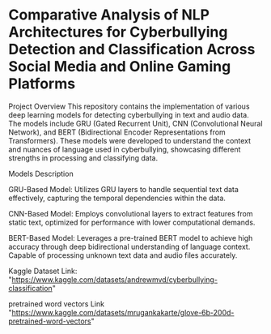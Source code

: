 # Comparative Analysis of NLP Architectures for Cyberbullying Detection and Classification Across Social Media and Online Gaming Platforms

Project Overview
This repository contains the implementation of various deep learning models for detecting cyberbullying in text and audio data. The models include GRU (Gated Recurrent Unit), CNN (Convolutional Neural Network), and BERT (Bidirectional Encoder Representations from Transformers). These models were developed to understand the context and nuances of language used in cyberbullying, showcasing different strengths in processing and classifying data.

Models Description

GRU-Based Model: Utilizes GRU layers to handle sequential text data effectively, capturing the temporal dependencies within the data.

CNN-Based Model: Employs convolutional layers to extract features from static text, optimized for performance with lower computational demands.

BERT-Based Model: Leverages a pre-trained BERT model to achieve high accuracy through deep bidirectional understanding of language context. Capable of processing unknown text data and audio files accurately.


Kaggle Dataset Link: "https://www.kaggle.com/datasets/andrewmvd/cyberbullying-classification"

pretrained word vectors Link "https://www.kaggle.com/datasets/mrugankakarte/glove-6b-200d-pretrained-word-vectors"
